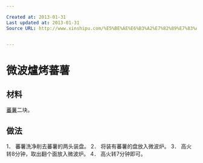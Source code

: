 ```yaml
---

Created at: 2013-01-31
Last updated at: 2013-01-31
Source URL: http://www.xinshipu.com/%E5%BE%AE%E6%B3%A2%E7%82%89%E7%83%A4%E8%95%83%E8%96%AF-159926.htm


---
```


# 微波爐烤蕃薯


## 材料

[蕃薯](http://www.xinshipu.com/%E5%81%9A%E6%B3%95/%E8%95%83%E8%96%AF/)二块。

## 做法

1． 蕃薯洗净削去蕃薯的两头装盘。 
2． 将装有蕃薯的盘放入微波炉。 
3． 高火转8分钟，取出翻个面放入微波炉。 
4． 高火转7分钟即可。

